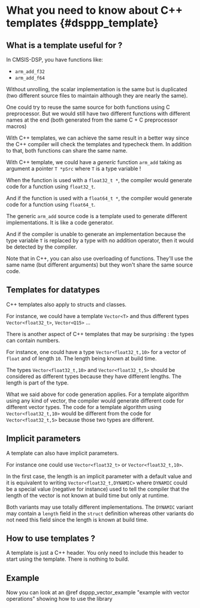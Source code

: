 # What you need to know about C++ templates {#dsppp_template}

## What is a template useful for ?

In CMSIS-DSP, you have functions like:

* `arm_add_f32`
* `arm_add_f64`

Without unrolling, the scalar implementation is the same but is duplicated (two different source files to maintain although they are nearly the same).

One could try to reuse the same source for both functions using C preprocessor. But we would still have two different functions with different names at the end (both generated from the same C + C preprocessor macros)

With C++ templates, we can achieve the same result in a better way since the C++ compiler will check the templates and typecheck them. In addition to that, both functions can share the same name.

With C++ template, we could have a *generic* function `arm_add` taking as argument a pointer `T *pSrc` where `T` is a type variable !

When the function is used with a `float32_t *`, the compiler would generate code for a function using `float32_t`.

And if the function is used with a `float64_t *`, the compiler would generate code for a function using `float64_t`.

The generic `arm_add` source code is a template used to generate different implementations. It is like a code generator.

And if the compiler is unable to generate an implementation because the type variable `T` is replaced by a type with no addition operator, then it would be detected by the compiler.

Note that in C++, you can also use overloading of functions. They'll use the same name (but different arguments) but they won't share the same source code.

## Templates for datatypes

C++ templates also apply to structs and classes.

For instance, we could have a template `Vector<T>` and thus different types `Vector<float32_t>`, `Vector<Q15>` ...

There is another aspect of C++ templates that may be surprising : the types can contain numbers. 

For instance, one could have a type
`Vector<float32_t,10>` for a vector of `float` and of length `10`. The length being known at build time.

The types `Vector<float32_t,10>` and `Vector<float32_t,5>` should be considered as different types because they have different lengths. The length is part of the type.

What we said above for code generation applies. For a template algorithm using any kind of vector, the compiler would generate different code for different vector types. The code for a template algorithm using `Vector<float32_t,10>` would be different from the code for `Vector<float32_t,5>` because those two types are different.
    

## Implicit parameters

A template can also have implicit parameters.

For instance one could use `Vector<float32_t>` or `Vector<float32_t,10>`.

In the first case, the length is an implicit parameter with a default value and it is equivalent to writing `Vector<float32_t,DYNAMIC>` where `DYNAMIC` could be a special value (negative for instance) used to tell the compiler that the length of the vector is not known at build time but only at runtime.

Both variants may use totally different implementations. The `DYNAMIC` variant may contain a `length` field in the `struct` definition whereas other variants do not need this field since the length is known at build time.

## How to use templates ?

A template is just a C++ header. You only need to include this header to start using the template. There is nothing to build.

## Example

Now you can look at an @ref dsppp_vector_example "example with vector operations" showing how to use the library

